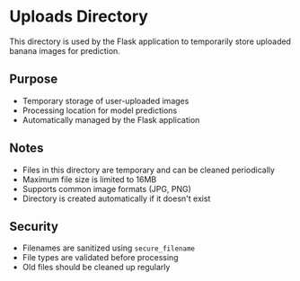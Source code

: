 # Uploads Directory

This directory is used by the Flask application to temporarily store uploaded banana images for prediction.

## Purpose

- Temporary storage of user-uploaded images
- Processing location for model predictions
- Automatically managed by the Flask application

## Notes

- Files in this directory are temporary and can be cleaned periodically
- Maximum file size is limited to 16MB
- Supports common image formats (JPG, PNG)
- Directory is created automatically if it doesn't exist

## Security

- Filenames are sanitized using `secure_filename`
- File types are validated before processing
- Old files should be cleaned up regularly
